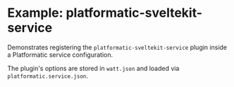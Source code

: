# Example: platformatic-sveltekit-service

Demonstrates registering the `platformatic-sveltekit-service` plugin inside a Platformatic service configuration.

The plugin's options are stored in `watt.json` and loaded via `platformatic.service.json`.
